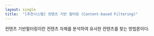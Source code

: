 ```yaml
---
layout: single
title:  "[추천시스템] 컨텐츠 기반 필터링 (Content-based Filtering)"
---
```


컨텐츠 기반필터링이란 컨텐츠 자체를 분석하여 유사한 컨텐츠를 찾는 방법론이다.
